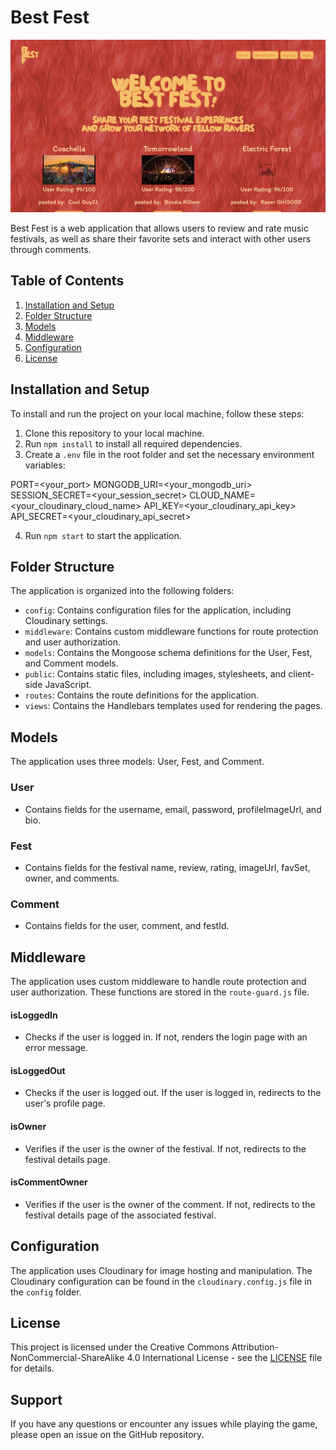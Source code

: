 # Best Fest

![Game Screenshot](./public/images/best-fest.png)

Best Fest is a web application that allows users to review and rate music festivals, as well as share their favorite sets and interact with other users through comments.

## Table of Contents

1. [Installation and Setup](#installation-and-setup)
2. [Folder Structure](#folder-structure)
3. [Models](#models)
4. [Middleware](#middleware)
5. [Configuration](#configuration)
6. [License](#license)

## Installation and Setup

To install and run the project on your local machine, follow these steps:

1. Clone this repository to your local machine.
2. Run `npm install` to install all required dependencies.
3. Create a `.env` file in the root folder and set the necessary environment variables:

PORT=<your_port>
MONGODB_URI=<your_mongodb_uri>
SESSION_SECRET=<your_session_secret>
CLOUD_NAME=<your_cloudinary_cloud_name>
API_KEY=<your_cloudinary_api_key>
API_SECRET=<your_cloudinary_api_secret>

4. Run `npm start` to start the application.

## Folder Structure

The application is organized into the following folders:

- `config`: Contains configuration files for the application, including Cloudinary settings.
- `middleware`: Contains custom middleware functions for route protection and user authorization.
- `models`: Contains the Mongoose schema definitions for the User, Fest, and Comment models.
- `public`: Contains static files, including images, stylesheets, and client-side JavaScript.
- `routes`: Contains the route definitions for the application.
- `views`: Contains the Handlebars templates used for rendering the pages.

## Models

The application uses three models: User, Fest, and Comment.

### User

- Contains fields for the username, email, password, profileImageUrl, and bio.

### Fest

- Contains fields for the festival name, review, rating, imageUrl, favSet, owner, and comments.

### Comment

- Contains fields for the user, comment, and festId.

## Middleware

The application uses custom middleware to handle route protection and user authorization. These functions are stored in the `route-guard.js` file.

#### isLoggedIn

- Checks if the user is logged in. If not, renders the login page with an error message.

#### isLoggedOut

- Checks if the user is logged out. If the user is logged in, redirects to the user's profile page.

#### isOwner

- Verifies if the user is the owner of the festival. If not, redirects to the festival details page.

#### isCommentOwner

- Verifies if the user is the owner of the comment. If not, redirects to the festival details page of the associated festival.

## Configuration

The application uses Cloudinary for image hosting and manipulation. The Cloudinary configuration can be found in the `cloudinary.config.js` file in the `config` folder.

## License

This project is licensed under the Creative Commons Attribution-NonCommercial-ShareAlike 4.0 International License - see the [LICENSE](LICENSE) file for details.

## Support

If you have any questions or encounter any issues while playing the game, please open an issue on the GitHub repository.
